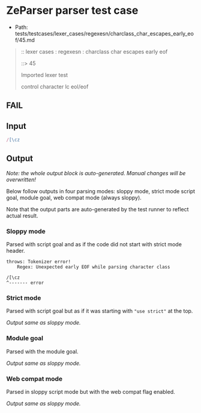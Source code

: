 # ZeParser parser test case

- Path: tests/testcases/lexer_cases/regexesn/charclass_char_escapes_early_eof/45.md

> :: lexer cases : regexesn : charclass char escapes early eof
>
> ::> 45
>
> Imported lexer test
>
> control character lc eol/eof

## FAIL

## Input

`````js
/[\cz
`````

## Output

_Note: the whole output block is auto-generated. Manual changes will be overwritten!_

Below follow outputs in four parsing modes: sloppy mode, strict mode script goal, module goal, web compat mode (always sloppy).

Note that the output parts are auto-generated by the test runner to reflect actual result.

### Sloppy mode

Parsed with script goal and as if the code did not start with strict mode header.

`````
throws: Tokenizer error!
    Regex: Unexpected early EOF while parsing character class

/[\cz
^------- error
`````

### Strict mode

Parsed with script goal but as if it was starting with `"use strict"` at the top.

_Output same as sloppy mode._

### Module goal

Parsed with the module goal.

_Output same as sloppy mode._

### Web compat mode

Parsed in sloppy script mode but with the web compat flag enabled.

_Output same as sloppy mode._
